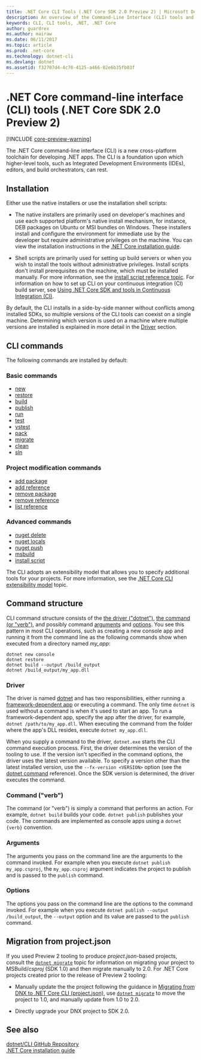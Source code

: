 ```yaml
---
title: .NET Core CLI Tools (.NET Core SDK 2.0 Preview 2) | Microsoft Docs
description: An overview of the Command-Line Interface (CLI) tools and features.
keywords: CLI, CLI tools, .NET, .NET Core
author: guardrex
ms.author: mairaw
ms.date: 06/11/2017
ms.topic: article
ms.prod: .net-core
ms.technology: dotnet-cli
ms.devlang: dotnet
ms.assetid: f32707d4-4c70-4125-a466-02e6b35fb03f
---
```


# .NET Core command-line interface (CLI) tools (.NET Core SDK 2.0 Preview 2)

[!INCLUDE [core-preview-warning](~/includes/core-preview-warning.md)]

The .NET Core command-line interface (CLI) is a new cross-platform toolchain for developing .NET apps. The CLI is a foundation upon which higher-level tools, such as Integrated Development Environments (IDEs), editors, and build orchestrators, can rest.

## Installation

Either use the native installers or use the installation shell scripts:

- The native installers are primarily used on developer's machines and use each supported platform's native install mechanism, for instance, DEB packages on Ubuntu or MSI bundles on Windows. These installers install and configure the environment for immediate use by the developer but require administrative privileges on the machine. You can view the installation instructions in the [.NET Core installation guide](https://aka.ms/dotnetcoregs).

- Shell scripts are primarily used for setting up build servers or when you wish to install the tools without administrative privileges. Install scripts don't install prerequisites on the machine, which must be installed manually. For more information, see the [install script reference topic](dotnet-install-script.md). For information on how to set up CLI on your continuous integration (CI) build server, see [Using .NET Core SDK and tools in Continuous Integration (CI)](using-ci-with-cli.md).

By default, the CLI installs in a side-by-side manner without conflicts among installed SDKs, so multiple versions of the CLI tools can coexist on a single machine. Determining which version is used on a machine where multiple versions are installed is explained in more detail in the [Driver](#driver) section.

## CLI commands

The following commands are installed by default:

### Basic commands

- [new](dotnet-new.md)
- [restore](dotnet-restore.md)
- [build](dotnet-build.md)
- [publish](dotnet-publish.md)
- [run](dotnet-run.md)
- [test](dotnet-test.md)
- [vstest](dotnet-vstest.md)
- [pack](dotnet-pack.md)
- [migrate](dotnet-migrate.md)
- [clean](dotnet-clean.md)
- [sln](dotnet-sln.md)

### Project modification commands

- [add package](dotnet-add-package.md)
- [add reference](dotnet-add-reference.md)
- [remove package](dotnet-remove-package.md)
- [remove reference](dotnet-remove-reference.md)
- [list reference](dotnet-list-reference.md)

### Advanced commands

- [nuget delete](dotnet-nuget-delete.md)
- [nuget locals](dotnet-nuget-locals.md)
- [nuget push](dotnet-nuget-push.md)
- [msbuild](dotnet-msbuild.md)
- [install script](dotnet-install-script.md)

The CLI adopts an extensibility model that allows you to specify additional tools for your projects. For more information, see the [.NET Core CLI extensibility model](extensibility.md) topic.

## Command structure

CLI command structure consists of the [the driver ("dotnet")](#driver), [the command (or "verb")](#command-verb), and possibly command [arguments](#arguments) and [options](#options). You see this pattern in most CLI operations, such as creating a new console app and running it from the command line as the following commands show when executed from a directory named *my_app*:

```console
dotnet new console
dotnet restore
dotnet build --output /build_output
dotnet /build_output/my_app.dll
```

### Driver

The driver is named [dotnet](dotnet.md) and has two responsibilities, either running a [framework-dependent app](../deploying/index.md) or executing a command. The only time `dotnet` is used without a command is when it's used to start an app. To run a framework-dependent app, specify the app after the driver, for example, `dotnet /path/to/my_app.dll`. When executing the command from the folder where the app's DLL resides, execute `dotnet my_app.dll`.

When you supply a command to the driver, `dotnet.exe` starts the CLI command execution process. First, the driver determines the version of the tooling to use. If the version isn't specified in the command options, the driver uses the latest version available. To specify a version other than the latest installed version, use the `--fx-version <VERSION>` option (see the [dotnet command](dotnet.md) reference). Once the SDK version is determined, the driver executes the command.

### Command ("verb")

The command (or "verb") is simply a command that performs an action. For example, `dotnet build` builds your code. `dotnet publish` publishes your code. The commands are implemented as console apps using a `dotnet {verb}` convention. 

### Arguments

The arguments you pass on the command line are the arguments to the command invoked. For example when you execute `dotnet publish my_app.csproj`, the `my_app.csproj` argument indicates the project to publish and is passed to the `publish` command.

### Options

The options you pass on the command line are the options to the command invoked. For example when you execute `dotnet publish --output /build_output`, the `--output` option and its value are passed to the `publish` command. 

## Migration from project.json

If you used Preview 2 tooling to produce *project.json*-based projects, consult the [`dotnet migrate`](dotnet-migrate.md) topic for information on migrating your project to MSBuild/*csproj* (SDK 1.0) and then migrate manually to 2.0. For .NET Core projects created prior to the release of Preview 2 tooling:

- Manually update the the project following the guidance in [Migrating from DNX to .NET Core CLI (project.json)](../migration/from-dnx.md), use [`dotnet migrate`](dotnet-migrate.md) to move the project to 1.0, and manually update from 1.0 to 2.0.

- Directly upgrade your DNX project to SDK 2.0.

## See also

[dotnet/CLI GitHub Repository](https://github.com/dotnet/cli/)   
[.NET Core installation guide](https://aka.ms/dotnetcoregs)
